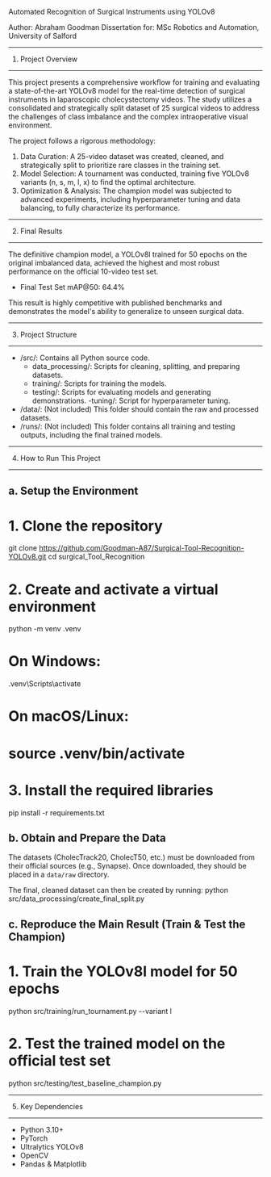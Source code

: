 
Automated Recognition of Surgical Instruments using YOLOv8


Author: Abraham Goodman
Dissertation for: MSc Robotics and Automation, University of Salford

---

1. Project Overview

---

This project presents a comprehensive workflow for training and evaluating a state-of-the-art YOLOv8 model for the real-time detection of surgical instruments in laparoscopic cholecystectomy videos. The study utilizes a consolidated and strategically split dataset of 25 surgical videos to address the challenges of class imbalance and the complex intraoperative visual environment.

The project follows a rigorous methodology:

1. Data Curation: A 25-video dataset was created, cleaned, and strategically split to prioritize rare classes in the training set.
2. Model Selection: A tournament was conducted, training five YOLOv8 variants (n, s, m, l, x) to find the optimal architecture.
3. Optimization & Analysis: The champion model was subjected to advanced experiments, including hyperparameter tuning and data balancing, to fully characterize its performance.

---

2. Final Results

---

The definitive champion model, a YOLOv8l trained for 50 epochs on the original imbalanced data, achieved the highest and most robust performance on the official 10-video test set.

- Final Test Set mAP@50: 64.4%

This result is highly competitive with published benchmarks and demonstrates the model's ability to generalize to unseen surgical data.

---

3. Project Structure

---

- /src/: Contains all Python source code.
  - data_processing/: Scripts for cleaning, splitting, and preparing datasets.
  - training/: Scripts for training the models.
  - testing/: Scripts for evaluating models and generating demonstrations.
    -tuning/: Script for hyperparameter tuning.
- /data/: (Not included) This folder should contain the raw and processed datasets.
- /runs/: (Not included) This folder contains all training and testing outputs, including the final trained models.

---

4. How to Run This Project

---

## a. Setup the Environment

# 1. Clone the repository

git clone https://github.com/Goodman-A87/Surgical-Tool-Recognition-YOLOv8.git
cd surgical_Tool_Recognition

# 2. Create and activate a virtual environment

python -m venv .venv

# On Windows:

.venv\Scripts\activate

# On macOS/Linux:

# source .venv/bin/activate

# 3. Install the required libraries

pip install -r requirements.txt

## b. Obtain and Prepare the Data

The datasets (CholecTrack20, CholecT50, etc.) must be downloaded from their official sources (e.g., Synapse). Once downloaded, they should be placed in a `data/raw` directory.

The final, cleaned dataset can then be created by running:
python src/data_processing/create_final_split.py

## c. Reproduce the Main Result (Train & Test the Champion)

# 1. Train the YOLOv8l model for 50 epochs

python src/training/run_tournament.py --variant l

# 2. Test the trained model on the official test set

python src/testing/test_baseline_champion.py

---

5. Key Dependencies

---

- Python 3.10+
- PyTorch
- Ultralytics YOLOv8
- OpenCV
- Pandas & Matplotlib
